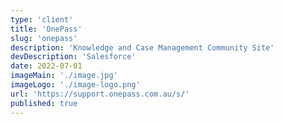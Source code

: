 ```yaml
---
type: 'client'
title: 'OnePass'
slug: 'onepass'
description: 'Knowledge and Case Management Community Site'
devDescription: 'Salesforce'
date: 2022-07-01
imageMain: './image.jpg'
imageLogo: './image-logo.png'
url: 'https://support.onepass.com.au/s/'
published: true
---
```


